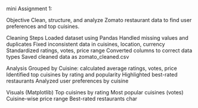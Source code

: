 mini Assignment 1:

Objective
Clean, structure, and analyze Zomato restaurant data to find user preferences and top cuisines.

Cleaning Steps
Loaded dataset using Pandas
Handled missing values and duplicates
Fixed inconsistent data in cuisines, location, currency
Standardized ratings, votes, price range
Converted columns to correct data types
Saved cleaned data as zomato_cleaned.csv

 Analysis
Grouped by Cuisine: calculated average ratings, votes, price
Identified top cuisines by rating and popularity
Highlighted best-rated restaurants
Analyzed user preferences by cuisine

 Visuals (Matplotlib)
Top cuisines by rating
Most popular cuisines (votes)
Cuisine-wise price range
Best-rated restaurants char
